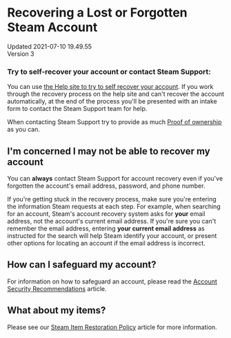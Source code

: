 # Recovering a Lost or Forgotten Steam Account
Updated 2021-07-10 19.49.55  
Version 3  

### Try to self-recover your account or contact Steam Support:
You can use [the Help site to try to self recover your account](https://help.steampowered.com/wizard/HelpWithLogin). If you work through the recovery process on the help site and can't recover the account automatically, at the end of the process you'll be presented with an intake form to contact the Steam Support team for help.  
  
When contacting Steam Support try to provide as much [Proof of ownership](https://help.steampowered.com/en/faqs/view/40A0-8B4B-B54B-C51A) as you can.  
  
  
## I'm concerned I may not be able to recover my account
  
You can **always** contact Steam Support for account recovery even if you've forgotten the account's email address, password, and phone number.  
  
If you're getting stuck in the recovery process, make sure you're entering the information Steam requests at each step. For example, when searching for an account, Steam's account recovery system asks for **your** email address, not the account's current email address. If you're sure you can't remember the email address, entering **your current email address** as instructed for the search will help Steam identify your account, or present other options for locating an account if the email address is incorrect.  
  
  
## How can I safeguard my account?
For information on how to safeguard an account, please read the [Account Security Recommendations](https://help.steampowered.com/en/faqs/view/6639-EB3C-EC79-FF60) article.  
  
  
## What about my items?
Please see our [Steam Item Restoration Policy](https://help.steampowered.com/en/faqs/view/3B6E-B322-2400-8D24) article for more information.